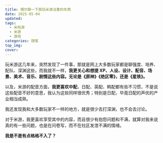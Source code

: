 ```yaml
---
title: 偶尔聊一下我玩米游注重的东西
date: 2025-05-04
updated:
tags: 
  - 米哈游
  - 米游
  - 游戏
categories: 随笔
top_img:
cover:
---
```


玩米游这几年来，突然发现了一件事，那就是网上大多数玩家都是聊强度、培养、配队、深渊这些，而我就不一样，**我更关心和想提 XP、人设、设计、配音、场景、美术、音乐、剧情这些内容。无论是《原神》《绝区零》，还是《星铁》。**

以及，米游的配音方面，**我更喜欢中配**，日配、英配、韩配都有些不习惯，不是说这些配音不好的意思，我认为这些同样很优秀；特别是日配，毕竟日配的声优的产业相当成熟。

我还发现我和大多数玩家不一样的地方，就是很少去打深渊，也不会去讨论。

对于米游，我更喜欢享受其中的内容，而且很少有抱怨问题和不满，就算对我来说真的有一些问题，也是在问卷写，而不在社区发泄不满的情绪。

**我是不是有点格格不入了？**
